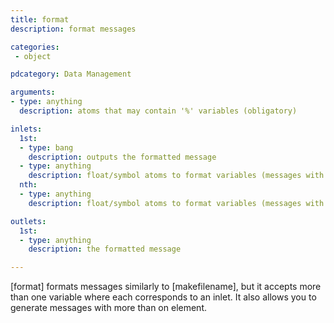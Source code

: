 ```yaml
---
title: format
description: format messages

categories:
 - object

pdcategory: Data Management

arguments:
- type: anything
  description: atoms that may contain '%' variables (obligatory)

inlets:
  1st:
  - type: bang
    description: outputs the formatted message
  - type: anything
    description: float/symbol atoms to format variables (messages with more than one item and sends the remaining items to the next inlets).
  nth:
  - type: anything
    description: float/symbol atoms to format variables (messages with more than one item and sends the remaining items to the next inlets).

outlets:
  1st:
  - type: anything
    description: the formatted message

---
```


[format] formats messages similarly to [makefilename], but it accepts more than one variable where each corresponds to an inlet. It also allows you to generate messages with more than on element.

